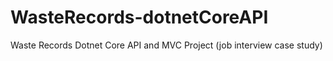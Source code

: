 # WasteRecords-dotnetCoreAPI
Waste Records Dotnet Core API and MVC Project (job interview case study)
